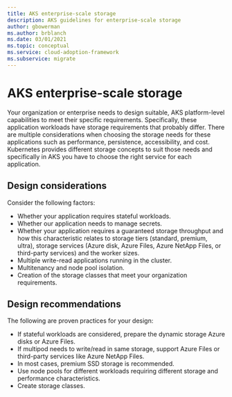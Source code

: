 ```yaml
---
title: AKS enterprise-scale storage
description: AKS guidelines for enterprise-scale storage
author: gbowerman
ms.author: brblanch
ms.date: 03/01/2021
ms.topic: conceptual
ms.service: cloud-adoption-framework
ms.subservice: migrate
---
```


# AKS enterprise-scale storage

Your organization or enterprise needs to design suitable, AKS platform-level capabilities to meet their specific requirements. Specifically, these application workloads have storage requirements that probably differ. There are multiple considerations when choosing the storage needs for these applications such as performance, persistence, accessibility, and cost. Kubernetes provides different storage concepts to suit those needs and specifically in AKS you have to choose the right service for each application.

## Design considerations

Consider the following factors:

- Whether your application requires stateful workloads.
- Whether our application needs to manage secrets.
- Whether your application requires a guaranteed storage throughput and how this characteristic relates to storage tiers (standard, premium, ultra), storage services (Azure disk, Azure Files, Azure NetApp Files, or third-party services) and the worker sizes.
- Multiple write-read applications running in the cluster.
- Multitenancy and node pool isolation.
- Creation of the storage classes that meet your organization requirements.

## Design recommendations

The following are proven practices for your design:

- If stateful workloads are considered, prepare the dynamic storage Azure disks or Azure Files.
- If multipod needs to write/read in same storage, support Azure Files or third-party services like Azure NetApp Files.
- In most cases, premium SSD storage is recommended.
- Use node pools for different workloads requiring different storage and performance characteristics.
- Create storage classes.
